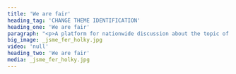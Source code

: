 ```yaml
---
title: 'We are fair'
heading_tag: 'CHANGE THEME IDENTIFICATION'
heading_one: 'We are fair'
paragraph: "<p>A platform for nationwide discussion about the topic of what means to be &ldquo;socially air&rdquo;.<span class=\"Apple-converted-space\">&nbsp;</span>New and provocative way to do discuss the right for gay marriage.</p>\r\n<p><a href=\"http://www.jsmefer.cz\">www.jsmefer.cz</a></p>\r\n<p>&nbsp;</p>\r\n<p>&nbsp;</p>"
big_image: _jsme_fer_holky.jpg
video: 'null'
heading_two: 'We are fair'
media: _jsme_fer_holky.jpg
---
```


